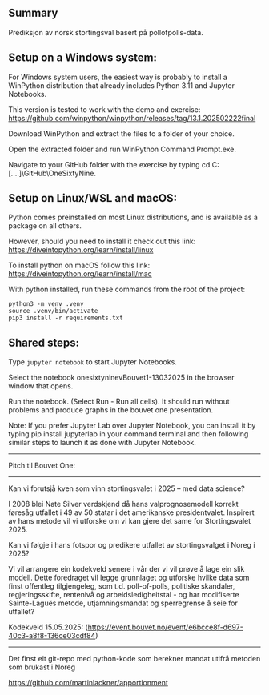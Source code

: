 ## Summary

Prediksjon av norsk stortingsval basert på pollofpolls-data. 


## Setup on a Windows system:

For Windows system users, the easiest way is probably to install a WinPython distribution that already includes Python 3.11 and Jupyter Notebooks.

This version is tested to work with the demo and exercise: https://github.com/winpython/winpython/releases/tag/13.1.202502222final

Download WinPython and extract the files to a folder of your choice.

Open the extracted folder and run WinPython Command Prompt.exe.

Navigate to your GitHub folder with the exercise by typing cd C:\[....]\GitHub\OneSixtyNine.

## Setup on Linux/WSL and macOS:

Python comes preinstalled on most Linux distributions, and is available as a package on all others.

However, should you need to install it check out this link: https://diveintopython.org/learn/install/linux

To install python on macOS follow this link: https://diveintopython.org/learn/install/mac

With python installed, run these commands from the root of the project:
```
python3 -m venv .venv
source .venv/bin/activate
pip3 install -r requirements.txt
```

## Shared steps:

Type `jupyter notebook` to start Jupyter Notebooks. 

Select the  notebook onesixtyninevBouvet1-13032025 in the browser window that opens.

Run the notebook. (Select Run - Run all cells).  It should run without problems and produce graphs in the bouvet one presentation. 

Note: If you prefer Jupyter Lab over Jupyter Notebook, you can install it by typing pip install jupyterlab in your command terminal and then following similar steps to launch it as done with Jupyter Notebook.


****


Pitch til Bouvet One:
***
Kan vi forutsjå kven som vinn stortingsvalet i 2025 – med data science?

I 2008 blei Nate Silver verdskjend då hans valprognosemodell korrekt føresåg utfallet i 49 av 50 statar i det amerikanske presidentvalet. Inspirert av hans metode vil vi utforske om vi kan gjere det same for Stortingsvalet 2025.

Kan vi følgje i hans fotspor og predikere utfallet av stortingsvalget i Noreg i 2025? 

Vi vil arrangere ein kodekveld senere i vår der vi vil prøve å lage ein slik modell. Dette foredraget vil legge grunnlaget og utforske hvilke data som finst offentleg tilgjengeleg, som t.d. poll-of-polls, politiske skandaler, regjeringsskifte, rentenivå og arbeidsledigheitstal - og har modifiserte Sainte-Laguës metode, utjamningsmandat og sperregrense å seie for utfallet?

Kodekveld 15.05.2025: (https://event.bouvet.no/event/e6bcce8f-d697-40c3-a8f8-136ce03cdf84)

****
Det finst eit git-repo med python-kode som berekner mandat utifrå metoden som brukast i Noreg
 
https://github.com/martinlackner/apportionment
